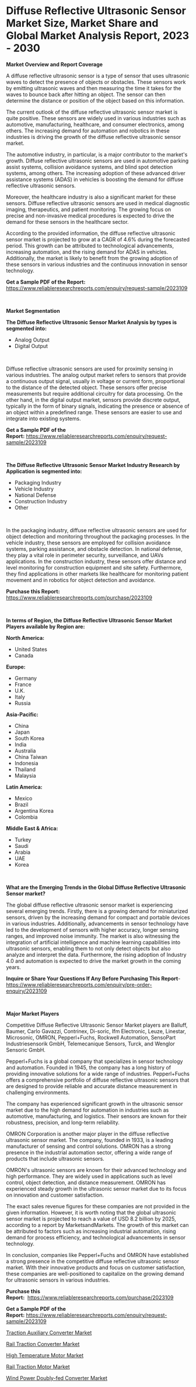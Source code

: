 <p><h1>Diffuse Reflective Ultrasonic Sensor Market Size, Market Share and Global Market Analysis Report, 2023 - 2030</h1></p><p><strong>Market Overview and Report Coverage</strong></p>
<p><p>A diffuse reflective ultrasonic sensor is a type of sensor that uses ultrasonic waves to detect the presence of objects or obstacles. These sensors work by emitting ultrasonic waves and then measuring the time it takes for the waves to bounce back after hitting an object. The sensor can then determine the distance or position of the object based on this information.</p><p>The current outlook of the diffuse reflective ultrasonic sensor market is quite positive. These sensors are widely used in various industries such as automotive, manufacturing, healthcare, and consumer electronics, among others. The increasing demand for automation and robotics in these industries is driving the growth of the diffuse reflective ultrasonic sensor market.</p><p>The automotive industry, in particular, is a major contributor to the market's growth. Diffuse reflective ultrasonic sensors are used in automotive parking assist systems, collision avoidance systems, and blind spot detection systems, among others. The increasing adoption of these advanced driver assistance systems (ADAS) in vehicles is boosting the demand for diffuse reflective ultrasonic sensors.</p><p>Moreover, the healthcare industry is also a significant market for these sensors. Diffuse reflective ultrasonic sensors are used in medical diagnostic imaging, therapeutics, and patient monitoring. The growing focus on precise and non-invasive medical procedures is expected to drive the demand for these sensors in the healthcare sector.</p><p>According to the provided information, the diffuse reflective ultrasonic sensor market is projected to grow at a CAGR of 4.6% during the forecasted period. This growth can be attributed to technological advancements, increasing automation, and the rising demand for ADAS in vehicles. Additionally, the market is likely to benefit from the growing adoption of these sensors in various industries and the continuous innovation in sensor technology.</p></p>
<p><strong>Get a Sample PDF of the Report:</strong> <a href="https://www.reliableresearchreports.com/enquiry/request-sample/2023109">https://www.reliableresearchreports.com/enquiry/request-sample/2023109</a></p>
<p>&nbsp;</p>
<p><strong>Market Segmentation</strong></p>
<p><strong>The Diffuse Reflective Ultrasonic Sensor Market Analysis by types is segmented into:</strong></p>
<p><ul><li>Analog Output</li><li>Digital Output</li></ul></p>
<p>&nbsp;</p>
<p><p>Diffuse reflective ultrasonic sensors are used for proximity sensing in various industries. The analog output market refers to sensors that provide a continuous output signal, usually in voltage or current form, proportional to the distance of the detected object. These sensors offer precise measurements but require additional circuitry for data processing. On the other hand, in the digital output market, sensors provide discrete output, typically in the form of binary signals, indicating the presence or absence of an object within a predefined range. These sensors are easier to use and integrate into existing systems.</p></p>
<p><strong>Get a Sample PDF of the Report:</strong>&nbsp;<a href="https://www.reliableresearchreports.com/enquiry/request-sample/2023109">https://www.reliableresearchreports.com/enquiry/request-sample/2023109</a></p>
<p>&nbsp;</p>
<p><strong>The Diffuse Reflective Ultrasonic Sensor Market Industry Research by Application is segmented into:</strong></p>
<p><ul><li>Packaging Industry</li><li>Vehicle Industry</li><li>National Defense</li><li>Construction Industry</li><li>Other</li></ul></p>
<p>&nbsp;</p>
<p><p>In the packaging industry, diffuse reflective ultrasonic sensors are used for object detection and monitoring throughout the packaging processes. In the vehicle industry, these sensors are employed for collision avoidance systems, parking assistance, and obstacle detection. In national defense, they play a vital role in perimeter security, surveillance, and UAVs applications. In the construction industry, these sensors offer distance and level monitoring for construction equipment and site safety. Furthermore, they find applications in other markets like healthcare for monitoring patient movement and in robotics for object detection and avoidance.</p></p>
<p><strong>Purchase this Report:</strong>&nbsp; <a href="https://www.reliableresearchreports.com/purchase/2023109">https://www.reliableresearchreports.com/purchase/2023109</a></p>
<p>&nbsp;</p>
<p><strong>In terms of Region, the Diffuse Reflective Ultrasonic Sensor Market Players available by Region are:</strong></p>
<p>
    <p> <strong> North America: </strong>
        <ul>
            <li>United States</li>
            <li>Canada</li>
        </ul>
        </p> 
    <p> <strong> Europe: </strong>
        <ul>
            <li>Germany</li>
            <li>France</li>
            <li>U.K.</li>
            <li>Italy</li>
            <li>Russia</li>
        </ul>
        </p> 
    <p> <strong> Asia-Pacific: </strong>
        <ul>
            <li>China</li>
            <li>Japan</li>
            <li>South Korea</li>
            <li>India</li>
            <li>Australia</li>
            <li>China Taiwan</li>
            <li>Indonesia</li>
            <li>Thailand</li>
            <li>Malaysia</li>
        </ul>
        </p> 
    <p> <strong> Latin America: </strong>
        <ul>
            <li>Mexico</li>
            <li>Brazil</li>
            <li>Argentina Korea</li>
            <li>Colombia</li>
        </ul>
        </p> 
    <p> <strong> Middle East & Africa: </strong>
        <ul>
            <li>Turkey</li>
            <li>Saudi</li>
            <li>Arabia</li>
            <li>UAE</li>
            <li>Korea</li>
        </ul>
    </p>
    </p>
<p>&nbsp;</p>
<p><strong>What are the Emerging Trends in the Global Diffuse Reflective Ultrasonic Sensor market?</strong></p>
<p><p>The global diffuse reflective ultrasonic sensor market is experiencing several emerging trends. Firstly, there is a growing demand for miniaturized sensors, driven by the increasing demand for compact and portable devices in various industries. Additionally, advancements in sensor technology have led to the development of sensors with higher accuracy, longer sensing ranges, and improved noise immunity. The market is also witnessing the integration of artificial intelligence and machine learning capabilities into ultrasonic sensors, enabling them to not only detect objects but also analyze and interpret the data. Furthermore, the rising adoption of Industry 4.0 and automation is expected to drive the market growth in the coming years.</p></p>
<p><strong>Inquire or Share Your Questions If Any Before Purchasing This Report</strong>- <a href="https://www.reliableresearchreports.com/enquiry/pre-order-enquiry/2023109">https://www.reliableresearchreports.com/enquiry/pre-order-enquiry/2023109</a></p>
<p>&nbsp;</p>
<p><strong>Major Market Players</strong></p>
<p><p>Competitive Diffuse Reflective Ultrasonic Sensor Market players are Balluff, Baumer, Carlo Gavazzi, Contrinex, Di-soric, Ifm Electronic, Leuze, Linestar, Microsonic, OMRON, Pepperl+Fuchs, Rockwell Automation, SensoPart Industriesensorik GmbH, Telemecanique Sensors, Turck, and Wenglor Sensoric GmbH.</p><p>Pepperl+Fuchs is a global company that specializes in sensor technology and automation. Founded in 1945, the company has a long history of providing innovative solutions for a wide range of industries. Pepperl+Fuchs offers a comprehensive portfolio of diffuse reflective ultrasonic sensors that are designed to provide reliable and accurate distance measurement in challenging environments.</p><p>The company has experienced significant growth in the ultrasonic sensor market due to the high demand for automation in industries such as automotive, manufacturing, and logistics. Their sensors are known for their robustness, precision, and long-term reliability.</p><p>OMRON Corporation is another major player in the diffuse reflective ultrasonic sensor market. The company, founded in 1933, is a leading manufacturer of sensing and control solutions. OMRON has a strong presence in the industrial automation sector, offering a wide range of products that include ultrasonic sensors.</p><p>OMRON's ultrasonic sensors are known for their advanced technology and high performance. They are widely used in applications such as level control, object detection, and distance measurement. OMRON has experienced steady growth in the ultrasonic sensor market due to its focus on innovation and customer satisfaction.</p><p>The exact sales revenue figures for these companies are not provided in the given information. However, it is worth noting that the global ultrasonic sensor market is projected to reach a value of USD 8.2 billion by 2025, according to a report by MarketsandMarkets. The growth of this market can be attributed to factors such as increasing industrial automation, rising demand for process efficiency, and technological advancements in sensor technology.</p><p>In conclusion, companies like Pepperl+Fuchs and OMRON have established a strong presence in the competitive diffuse reflective ultrasonic sensor market. With their innovative products and focus on customer satisfaction, these companies are well-positioned to capitalize on the growing demand for ultrasonic sensors in various industries.</p></p>
<p><strong>Purchase this Report:</strong>&nbsp;&nbsp;<a href="https://www.reliableresearchreports.com/purchase/2023109">https://www.reliableresearchreports.com/purchase/2023109</a></p>
<p></p>
<p><strong>Get a Sample PDF of the Report:</strong>&nbsp;<a href="https://www.reliableresearchreports.com/enquiry/request-sample/2023109">https://www.reliableresearchreports.com/enquiry/request-sample/2023109</a></p>
<p><p><a href="https://medium.com/@sarahcornish2022/traction-auxiliary-converter-market-trends-and-market-analysis-forecasted-for-period-2023-2030-1a8d41039e23">Traction Auxiliary Converter Market</a></p><p><a href="https://medium.com/@carolhunter1939/rail-traction-converter-market-competitive-analysis-market-trends-and-forecast-to-2030-58b1a4a25431">Rail Traction Converter Market</a></p><p><a href="https://medium.com/@wine.sight.theme/analyzing-high-temperature-motor-market-global-industry-perspective-and-forecast-2023-to-2030-ad0d0384259e">High Temperature Motor Market</a></p><p><a href="https://medium.com/@donnakelly19891/decoding-rail-traction-motor-market-metrics-market-share-trends-and-growth-patterns-ad052c906d25">Rail Traction Motor Market</a></p><p><a href="https://medium.com/@mariablack1944/wind-power-doubly-fed-converter-market-furnishes-information-on-market-share-market-trends-and-1364e5f629c1">Wind Power Doubly-fed Converter Market</a></p></p>